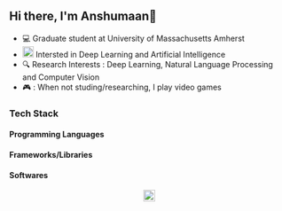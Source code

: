 ## Hi there, I'm Anshumaan👋

- 💻 Graduate student at University of Massachusetts Amherst 
- <img src='https://user-images.githubusercontent.com/98472023/216708835-3b574474-514b-4ca2-9631-c2e3cb5d1084.png' width=20 height=20> Intersted in Deep Learning and Artificial Intelligence
- 🔍 Research Interests : Deep Learning, Natural Language Processing and Computer Vision
- 🎮 : When not studing/researching, I play video games

### Tech Stack 
#### Programming Languages 
#### Frameworks/Libraries 
#### Softwares

<p align="center"><img src="https://komarev.com/ghpvc/?username=Anshumaan-Chauhan02&label=Profile%20views&color=0e75b6&style=flat" height=21px/></p>
